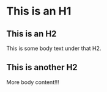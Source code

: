 # This is an H1

## This is an H2
This is some body text under that H2.

## This is another H2
More body content!!!
